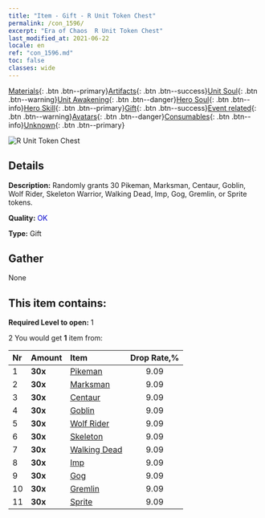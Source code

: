 ```yaml
---
title: "Item - Gift - R Unit Token Chest"
permalink: /con_1596/
excerpt: "Era of Chaos  R Unit Token Chest"
last_modified_at: 2021-06-22
locale: en
ref: "con_1596.md"
toc: false
classes: wide
---
```

 [Materials](/Items/){: .btn .btn--primary}[Artifacts](/Items/Artifacts/){: .btn .btn--success}[Unit Soul](/Items/UnitSoul/){: .btn .btn--warning}[Unit Awakening](/Items/UnitAwakening/){: .btn .btn--danger}[Hero Soul](/Items/HeroSoul/){: .btn .btn--info}[Hero Skill](/Items/HeroSkill/){: .btn .btn--primary}[Gift](/Items/Gift/){: .btn .btn--success}[Event related](/Items/Events/){: .btn .btn--warning}[Avatars](/Items/Avatars/){: .btn .btn--danger}[Consumables](/Items/Consumables/){: .btn .btn--info}[Unknown](/Items/Unknown/){: .btn .btn--primary}

 ![R Unit Token Chest](/images/t/i_907208.png)

## Details
 **Description:** Randomly grants 30 Pikeman, Marksman, Centaur, Goblin, Wolf Rider, Skeleton Warrior, Walking Dead, Imp, Gog, Gremlin, or Sprite tokens.

 **Quality:** <span style="color: #0000CD">OK</span>

 **Type:** Gift

## Gather

  None

## This item contains:

 **Required Level to open:** 1

 2 You would get **1** item  from:

  | Nr | Amount |     Item    | Drop Rate,% |
  |:---|:-------|:------------|:---------:|
  | 1 |  **30x** | [Pikeman](/Items/unt_190/) | 9.09 | 
  | 2 |  **30x** | [Marksman](/Items/unt_191/) | 9.09 | 
  | 3 |  **30x** | [Centaur](/Items/unt_199/) | 9.09 | 
  | 4 |  **30x** | [Goblin](/Items/unt_217/) | 9.09 | 
  | 5 |  **30x** | [Wolf Rider](/Items/unt_218/) | 9.09 | 
  | 6 |  **30x** | [Skeleton](/Items/unt_208/) | 9.09 | 
  | 7 |  **30x** | [Walking Dead](/Items/unt_209/) | 9.09 | 
  | 8 |  **30x** | [Imp](/Items/unt_226/) | 9.09 | 
  | 9 |  **30x** | [Gog](/Items/unt_227/) | 9.09 | 
  | 10 |  **30x** | [Gremlin](/Items/unt_235/) | 9.09 | 
  | 11 |  **30x** | [Sprite](/Items/unt_262/) | 9.09 | 
